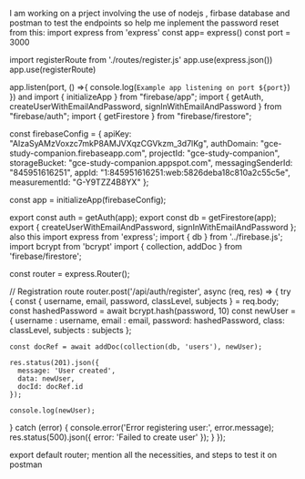 I am working on a prject involving the use of nodejs , firbase database and postman to test the endpoints so help me inplement the password reset from this: import express from 'express'
const app= express()
const port = 3000

import registerRoute from './routes/register.js'
app.use(express.json())
app.use(registerRoute)

app.listen(port, () =>{
    console.log(`Example app listening on port ${port}`)
}) and import { initializeApp } from "firebase/app";
import { getAuth, createUserWithEmailAndPassword, signInWithEmailAndPassword } from "firebase/auth";
import { getFirestore } from "firebase/firestore"; 

const firebaseConfig = {
  apiKey: "AIzaSyAMzVoxzc7mkP8AMJVXqzCGVkzm_3d7lKg",
  authDomain: "gce-study-companion.firebaseapp.com",
  projectId: "gce-study-companion",
  storageBucket: "gce-study-companion.appspot.com", 
  messagingSenderId: "845951616251",
  appId: "1:845951616251:web:5826deba18c810a2c55c5e",
  measurementId: "G-Y9TZZ4B8YX"
};

const app = initializeApp(firebaseConfig);

export const auth = getAuth(app);
export const db = getFirestore(app); 
export { createUserWithEmailAndPassword, signInWithEmailAndPassword };
 also this import express from 'express';
import { db } from '../firebase.js';
import bcrypt from 'bcrypt'
import { collection, addDoc } from 'firebase/firestore';

const router = express.Router();

// Registration route
router.post('/api/auth/register', async (req, res) => {
  try {
    const { username, email, password, classLevel, subjects } = req.body;
    const hashedPassword = await bcrypt.hash(password, 10)
    const newUser = {
      username : username,
      email : email,
      password: hashedPassword, 
      class: classLevel,
      subjects : subjects
    };

    const docRef = await addDoc(collection(db, 'users'), newUser);

    res.status(201).json({
      message: 'User created',
      data: newUser,
      docId: docRef.id
    });

    console.log(newUser);
  } catch (error) {
    console.error('Error registering user:', error.message);
    res.status(500).json({ error: 'Failed to create user' });
  }
});

export default router;
mention all the necessities, and steps to test it on postman
